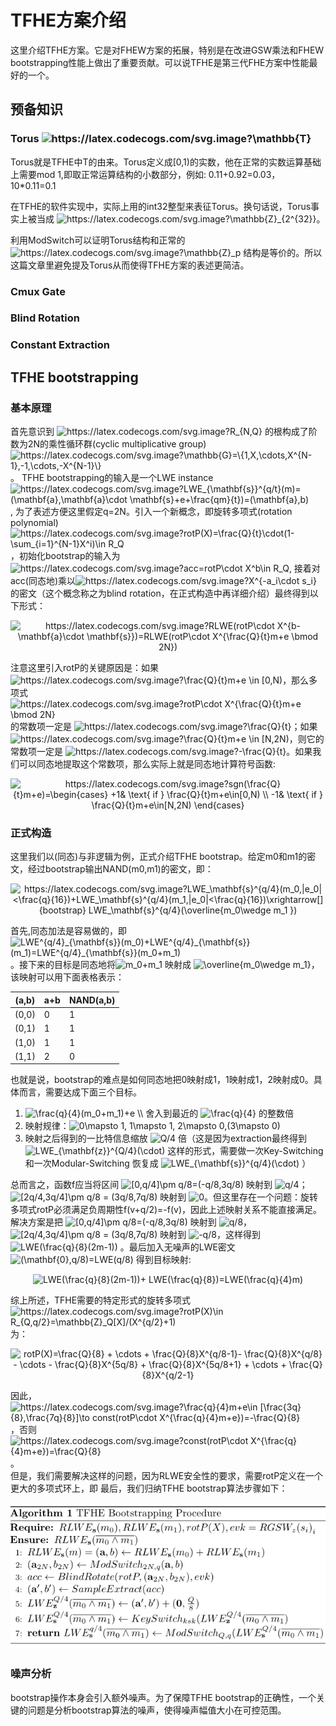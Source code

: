 # TFHE方案介绍
这里介绍TFHE方案。它是对FHEW方案的拓展，特别是在改进GSW乘法和FHEW bootstrapping性能上做出了重要贡献。可以说TFHE是第三代FHE方案中性能最好的一个。

## 预备知识
### Torus <img src="https://latex.codecogs.com/svg.image?\mathbb{T}" title="https://latex.codecogs.com/svg.image?\mathbb{T}" />
Torus就是TFHE中T的由来。Torus定义成[0,1)的实数，他在正常的实数运算基础上需要mod 1,即取正常运算结构的小数部分，例如:
0.11+0.92=0.03， 10*0.11=0.1

在TFHE的软件实现中，实际上用的int32整型来表征Torus。换句话说，Torus事实上被当成 <img src="https://latex.codecogs.com/svg.image?\mathbb{Z}_{2^{32}}" title="https://latex.codecogs.com/svg.image?\mathbb{Z}_{2^{32}}" />。

利用ModSwitch可以证明Torus结构和正常的<img src="https://latex.codecogs.com/svg.image?\mathbb{Z}_p" title="https://latex.codecogs.com/svg.image?\mathbb{Z}_p" /> 结构是等价的。所以这篇文章里避免提及Torus从而使得TFHE方案的表述更简洁。

### Cmux Gate

### Blind Rotation

### Constant Extraction

## TFHE bootstrapping
### 基本原理
首先意识到 <img src="https://latex.codecogs.com/svg.image?R_{N,Q}" title="https://latex.codecogs.com/svg.image?R_{N,Q}" /> 的根构成了阶数为2N的乘性循环群(cyclic multiplicative group) <img src="https://latex.codecogs.com/svg.image?\mathbb{G}=\{1,X,\cdots,X^{N-1},-1,\cdots,-X^{N-1}\}" title="https://latex.codecogs.com/svg.image?\mathbb{G}=\{1,X,\cdots,X^{N-1},-1,\cdots,-X^{N-1}\}" />。 TFHE bootstrapping的输入是一个LWE instance <img src="https://latex.codecogs.com/svg.image?LWE_{\mathbf{s}}^{q/t}(m)=(\mathbf{a},\mathbf{a}\cdot&space;\mathbf{s}&plus;e&plus;\frac{qm}{t})=(\mathbf{a},b)" title="https://latex.codecogs.com/svg.image?LWE_{\mathbf{s}}^{q/t}(m)=(\mathbf{a},\mathbf{a}\cdot \mathbf{s}+e+\frac{qm}{t})=(\mathbf{a},b)" />, 为了表述方便这里假定q=2N。引入一个新概念，即旋转多项式(rotation polynomial) <img src="https://latex.codecogs.com/svg.image?rotP(X)=\frac{Q}{t}\cdot(1-\sum_{i=1}^{N-1}X^i)\in&space;R_Q" title="https://latex.codecogs.com/svg.image?rotP(X)=\frac{Q}{t}\cdot(1-\sum_{i=1}^{N-1}X^i)\in R_Q" />，初始化bootstrap的输入为 <img src="https://latex.codecogs.com/svg.image?acc=rotP\cdot&space;X^b\in&space;R_Q" title="https://latex.codecogs.com/svg.image?acc=rotP\cdot X^b\in R_Q" />, 接着对acc(同态地)乘以<img src="https://latex.codecogs.com/svg.image?X^{-a_i\cdot&space;s_i}" title="https://latex.codecogs.com/svg.image?X^{-a_i\cdot s_i}" /> 的密文（这个概念称之为blind rotation，在正式构造中再详细介绍）最终得到以下形式：
<p align="center">
<img src="https://latex.codecogs.com/svg.image?RLWE(rotP\cdot&space;X^{b-\mathbf{a}\cdot&space;\mathbf{s}})=RLWE(rotP\cdot&space;X^{\frac{Q}{t}m&plus;e&space;\bmod&space;2N})" title="https://latex.codecogs.com/svg.image?RLWE(rotP\cdot X^{b-\mathbf{a}\cdot \mathbf{s}})=RLWE(rotP\cdot X^{\frac{Q}{t}m+e \bmod 2N})" />
</p>
<div>注意这里引入rotP的关键原因是：如果 <img src="https://latex.codecogs.com/svg.image?\frac{Q}{t}m&plus;e&space;\in&space;[0,N)&space;" title="https://latex.codecogs.com/svg.image?\frac{Q}{t}m+e \in [0,N) " />，那么多项式 <img src="https://latex.codecogs.com/svg.image?rotP\cdot&space;X^{\frac{Q}{t}m&plus;e&space;\bmod&space;2N}" title="https://latex.codecogs.com/svg.image?rotP\cdot X^{\frac{Q}{t}m+e \bmod 2N}" /> 的常数项一定是 <img src="https://latex.codecogs.com/svg.image?\frac{Q}{t}" title="https://latex.codecogs.com/svg.image?\frac{Q}{t}" />；如果 <img src="https://latex.codecogs.com/svg.image?\frac{Q}{t}m&plus;e&space;\in&space;[N,2N)" title="https://latex.codecogs.com/svg.image?\frac{Q}{t}m+e \in [N,2N)" />，则它的常数项一定是 <img src="https://latex.codecogs.com/svg.image?-\frac{Q}{t}" title="https://latex.codecogs.com/svg.image?-\frac{Q}{t}" />。如果我们可以同态地提取这个常数项，那么实际上就是同态地计算符号函数:</div>
<p align="center">
<img src="https://latex.codecogs.com/svg.image?sgn(\frac{Q}{t}m&plus;e)=\begin{cases}&space;&plus;1&&space;\text{&space;if&space;}&space;\frac{Q}{t}m&plus;e\in[0,N)&space;\\&space;-1&&space;\text{&space;if&space;}&space;\frac{Q}{t}m&plus;e\in[N,2N)&space;\end{cases}" title="https://latex.codecogs.com/svg.image?sgn(\frac{Q}{t}m+e)=\begin{cases} +1& \text{ if } \frac{Q}{t}m+e\in[0,N) \\ -1& \text{ if } \frac{Q}{t}m+e\in[N,2N) \end{cases}" />
 </p>
 
### 正式构造
这里我们以(同态)与非逻辑为例，正式介绍TFHE bootstrap。给定m0和m1的密文，经过bootstrap输出NAND(m0,m1)的密文，即：
<p align="center">
<img src="https://latex.codecogs.com/svg.image?LWE_\mathbf{s}^{q/4}(m_0,|e_0|<\frac{q}{16})&plus;LWE_\mathbf{s}^{q/4}(m_1,|e_0|<\frac{q}{16})\xrightarrow[]{bootstrap}&space;LWE_\mathbf{s}^{q/4}(\overline{m_0\wedge&space;m_1&space;})" title="https://latex.codecogs.com/svg.image?LWE_\mathbf{s}^{q/4}(m_0,|e_0|<\frac{q}{16})+LWE_\mathbf{s}^{q/4}(m_1,|e_0|<\frac{q}{16})\xrightarrow[]{bootstrap} LWE_\mathbf{s}^{q/4}(\overline{m_0\wedge m_1 })" />
</p>

首先,同态加法是容易做的，即<img src="https://latex.codecogs.com/svg.image?LWE^{q/4}_{\mathbf{s}}(m_0)&plus;LWE^{q/4}_{\mathbf{s}}(m_1)=LWE^{q/4}_{\mathbf{s}}(m_0&plus;m_1)" title="LWE^{q/4}_{\mathbf{s}}(m_0)+LWE^{q/4}_{\mathbf{s}}(m_1)=LWE^{q/4}_{\mathbf{s}}(m_0+m_1)" />。接下来的目标是同态地将<img src="https://latex.codecogs.com/svg.image?m_0&plus;m_1" title="m_0+m_1" /> 映射成 <img src="https://latex.codecogs.com/svg.image?\overline{m_0\wedge&space;m_1}" title="\overline{m_0\wedge m_1}" />，该映射可以用下面表格表示：

(a,b) | a+b  | NAND(a,b)
----  | ---- | ----
(0,0) | 0    | 1
(0,1) | 1    | 1
(1,0) | 1    | 1
(1,1) | 2    | 0

也就是说，bootstrap的难点是如何同态地把0映射成1，1映射成1，2映射成0。具体而言，需要达成下面三个目标。
   1. <img src="https://latex.codecogs.com/svg.image?\frac{q}{4}(m_0&plus;m_1)&plus;e&space;\\" title="\frac{q}{4}(m_0+m_1)+e \\" /> 舍入到最近的 <img src="https://latex.codecogs.com/svg.image?\frac{q}{4}" title="\frac{q}{4}" /> 的整数倍
   2. 映射规律：<img src="https://latex.codecogs.com/svg.image?0\mapsto&space;1,&space;1\mapsto&space;1,&space;2\mapsto&space;0,(3\mapsto&space;0)" title="0\mapsto 1, 1\mapsto 1, 2\mapsto 0,(3\mapsto 0)" />
   3. 映射之后得到的一比特信息缩放 <img src="https://latex.codecogs.com/svg.image?Q/4" title="Q/4" /> 倍（这是因为extraction最终得到<img src="https://latex.codecogs.com/svg.image?LWE_{\mathbf{z}}^{Q/4}(\cdot)" title="LWE_{\mathbf{z}}^{Q/4}(\cdot)" /> 这样的形式，需要做一次Key-Switching和一次Modular-Switching 恢复成 <img src="https://latex.codecogs.com/svg.image?LWE_{\mathbf{s}}^{q/4}(\cdot)" title="LWE_{\mathbf{s}}^{q/4}(\cdot)" /> ）

总而言之，函数f应当将区间 <img src="https://latex.codecogs.com/svg.image?[0,q/4]\pm&space;q/8=(-q/8,3q/8)" title="[0,q/4]\pm q/8=(-q/8,3q/8)" /> 映射到 <img src="https://latex.codecogs.com/svg.image?q/4" title="q/4" />；<img src="https://latex.codecogs.com/svg.image?[2q/4,3q/4]\pm&space;q/8&space;=&space;(3q/8,7q/8)" title="[2q/4,3q/4]\pm q/8 = (3q/8,7q/8)" /> 映射到 <img src="https://latex.codecogs.com/svg.image?0" title="0" />。但这里存在一个问题：旋转多项式rotP必须满足负周期性f(v+q/2)=-f(v)，因此上述映射关系不能直接满足。解决方案是把 <img src="https://latex.codecogs.com/svg.image?[0,q/4]\pm&space;q/8=(-q/8,3q/8)" title="[0,q/4]\pm q/8=(-q/8,3q/8)" /> 映射到 <img src="https://latex.codecogs.com/svg.image?q/8" title="q/8" />，<img src="https://latex.codecogs.com/svg.image?[2q/4,3q/4]\pm&space;q/8&space;=&space;(3q/8,7q/8)" title="[2q/4,3q/4]\pm q/8 = (3q/8,7q/8)" /> 映射到 <img src="https://latex.codecogs.com/svg.image?-q/8" title="-q/8" />，这样得到 <img src="https://latex.codecogs.com/svg.image?LWE(\frac{q}{8}(2m-1))" title="LWE(\frac{q}{8}(2m-1))" /> 。最后加入无噪声的LWE密文 <img src="https://latex.codecogs.com/svg.image?(\mathbf{0},q/8)=LWE(q/8)" title="(\mathbf{0},q/8)=LWE(q/8)" /> 得到目标映射:
 <p align="center">
<img src="https://latex.codecogs.com/svg.image?LWE(\frac{q}{8}(2m-1))&plus;&space;LWE(\frac{q}{8})=LWE(\frac{q}{4}m)" title="LWE(\frac{q}{8}(2m-1))+ LWE(\frac{q}{8})=LWE(\frac{q}{4}m)" />
 </p>
<div>综上所述，TFHE需要的特定形式的旋转多项式 <img src="https://latex.codecogs.com/svg.image?rotP(X)\in&space;R_{Q,q/2}=\mathbb{Z}_Q[X]/(X^{q/2}&plus;1)" title="https://latex.codecogs.com/svg.image?rotP(X)\in R_{Q,q/2}=\mathbb{Z}_Q[X]/(X^{q/2}+1)" /> 为： </div>
  <p align="center">
<img src="https://latex.codecogs.com/svg.image?rotP(X)=\frac{Q}{8}&space;&plus;&space;\cdots&space;&plus;&space;\frac{Q}{8}X^{q/8-1}-&space;\frac{Q}{8}X^{q/8}&space;-&space;\cdots&space;-&space;\frac{Q}{8}X^{5q/8}&space;&plus;&space;\frac{Q}{8}X^{5q/8&plus;1}&space;&plus;&space;\cdots&space;&plus;&space;\frac{Q}{8}X^{q/2-1}" title="rotP(X)=\frac{Q}{8} + \cdots + \frac{Q}{8}X^{q/8-1}- \frac{Q}{8}X^{q/8} - \cdots - \frac{Q}{8}X^{5q/8} + \frac{Q}{8}X^{5q/8+1} + \cdots + \frac{Q}{8}X^{q/2-1}" />
  </p>
   
<div>因此， <img src="https://latex.codecogs.com/svg.image?\frac{q}{4}m&plus;e\in&space;[\frac{3q}{8},\frac{7q}{8}]\to&space;const(rotP\cdot&space;X^{\frac{q}{4}m&plus;e})=-\frac{Q}{8}" title="https://latex.codecogs.com/svg.image?\frac{q}{4}m+e\in [\frac{3q}{8},\frac{7q}{8}]\to const(rotP\cdot X^{\frac{q}{4}m+e})=-\frac{Q}{8}" />，否则 <img src="https://latex.codecogs.com/svg.image?const(rotP\cdot&space;X^{\frac{q}{4}m&plus;e})=\frac{Q}{8}" title="https://latex.codecogs.com/svg.image?const(rotP\cdot X^{\frac{q}{4}m+e})=\frac{Q}{8}" />。</div> 
 但是，我们需要解决这样的问题，因为RLWE安全性的要求，需要rotP定义在一个更大的多项式环上，即
 最后，我们归纳TFHE bootstrap算法步骤如下：
   <p align="center">
  <img src="fig/TFHE_bootstrap.PNG" alt="animated" />
   </p>
   
### 噪声分析
bootstrap操作本身会引入额外噪声。为了保障TFHE bootstrap的正确性，一个关键的问题是分析bootstrap算法的噪声，使得噪声幅值大小在可控范围。
